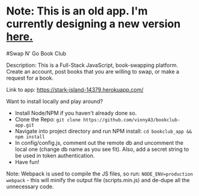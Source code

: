 **Note:** This is an old app.  I'm currently designing a new version [here.](https://github.com/vinnyA3/swap-n-go-redux)
==========

#Swap N' Go Book Club

Description: This is a Full-Stack JavaScript, book-swapping platform.  Create an account, post books that you are willing to swap, or make a request for a book.  


Link to app: https://stark-island-14379.herokuapp.com/ 

Want to install locally and play around?

* Install Node/NPM if you haven't already done so.
* Clone the Repo: `git clone https://github.com/vinnyA3/bookclub-app.git`
* Navigate into project directory and run NPM install: `cd bookclub_app && npm install` 
* In config/config.js, comment out the remote db and uncomment the local one (change db name as you see fit).  Also, add a secret string to be used in token authentication.
* Have fun!

Note: Webpack is used to compile the JS files, so run: `NODE_ENV=production webpack`  - this will minify the output file (scripts.min.js) and de-dupe all the unnecessary code.  


